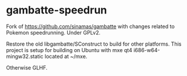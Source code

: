 # gambatte-speedrun

Fork of https://github.com/sinamas/gambatte with changes related to Pokemon speedrunning. Under GPLv2.

Restore the old libgambatte/SConstruct to build for other platforms. This project is setup for building on Ubuntu with mxe qt4 i686-w64-mingw32.static located at ~/mxe.

Otherwise GLHF.
